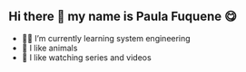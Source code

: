 ## Hi there 👋 my name is Paula Fuquene 😋

- 👩‍💻 I’m currently learning system engineering
- 🐶 I like animals
- 👀 I like watching series and videos
